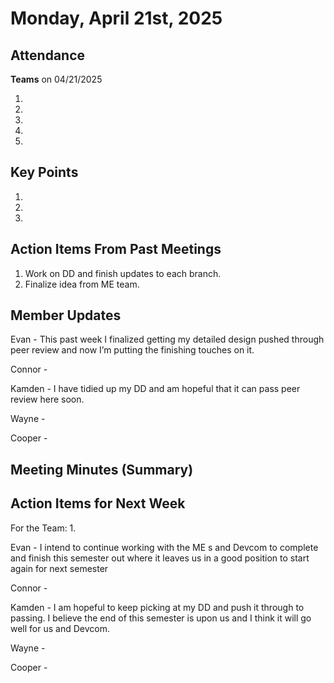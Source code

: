 # Monday, April 21st, 2025

## Attendance

**Teams** on 04/21/2025

1.
2.
3.
4.
5.

## Key Points

1.

2.

3.

## Action Items From Past Meetings

1. Work on DD and finish updates to each branch.
2. Finalize idea from ME team.

## Member Updates

Evan - This past week I finalized getting my detailed design pushed through peer review and now I’m putting the finishing touches on it.

Connor -

Kamden - I have tidied up my DD and am hopeful that it can pass peer review here soon.

Wayne -

Cooper -

## Meeting Minutes (Summary)



## Action Items for Next Week

For the Team: 1.

Evan - I intend to continue working with the ME s and Devcom to complete and finish this semester out where it leaves us in a good position to start again for next semester

Connor -

Kamden - I am hopeful to keep picking at my DD and push it through to passing. I believe the end of this semester is upon us and I think it will go well for us and Devcom.

Wayne -

Cooper -
